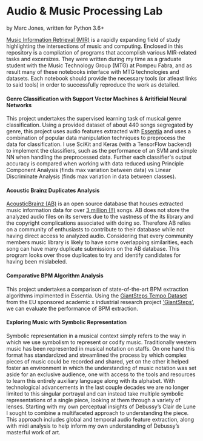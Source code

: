 # Audio & Music Processing Lab
by Marc Jones, written for Python 3.6+

[Music Information Retrieval (MIR)](https://en.wikipedia.org/wiki/Music_information_retrieval) is a rapidly expanding field of study highlighting the intersections of music and computing. Enclosed in this repository is a compliation of programs that accomplish various MIR-related tasks and excersizes. They were written during my time as a graduate student with the Music Technology Group (MTG) at Pompeu Fabra, and as result many of these notebooks interface with MTG technologies and datasets. Each notebook should provide the necessary tools (or atleast links to said tools) in order to successfully reproduce the work as detailed.

#### Genre Classification with Support Vector Machines & Aritificial Neural Networks
This project undertakes the supervised learning task of musical genre classification. Using a provided dataset of about 440 songs segregated by genre, this project uses audio features extracted with [Essentia](http://essentia.upf.edu/documentation/) and uses a combination of popular data manipulation techniques to preprocess the data for classification. I use SciKit and Keras (with a TensorFlow backend) to implement the classifiers, such as the performance of an SVM and simple NN when handling the preprocessed data. Further each classifier's output accuracy is compared when working with data reduced using Principle Component Analysis (finds max variation between data) vs Linear Discriminate Analysis (finds max variation in data between classes).

#### Acoustic Brainz Duplicates Analysis
[AcousticBrainz (AB)](https://acousticbrainz.org) is an open source database that houses extracted music information data for over [3 million (!!)](https://acousticbrainz.org/statistics-graph) songs. AB does not store the analyzed audio files on its servers due to the vastness of the its library and the copyright complications associated with doing so. Therefore AB relies on a community of enthusiasts to contribute to their database while not having direct access to analyzed audio. Considering that every community members music library is likely to have some overlapping similarities, each song can have many duplicate submissions on the AB database. This program looks over those duplicates to try and identify candidates for having been mislabeled.

#### Comparative BPM Algorithm Analysis
This project undertakes a comparison of state-of-the-art BPM extraction algorithms implmented in Essentia. Using the [GiantSteps Tempo Dataset](https://github.com/GiantSteps/giantsteps-tempo-dataset) from the EU sponsored academic x industrial research project ['GiantSteps'](http://giantsteps-project.eu/#/), we can evaluate the performance of BPM extraction. 


#### Exploring Music with Symbolic Representation
Symbolic representation in a musical context simply refers to the way in which we use symbolism to represent or codify music. Traditionally western music has been represented in musical notation on staffs. On one hand this format has standardized and streamlined the process by which complex pieces of music could be recorded and shared, yet on the other it helped foster an environment in which the understanding of music notation was set aside for an exclusive audience, one with access to the tools and resources to learn this entirely auxiliary language along with its alphabet. With technological advancements in the last couple decades we are no longer limited to this singular portrayal and can instead take multiple symbolic representations of a single piece, looking at them through a variety of lenses. Starting with my own perceptual insights of Debussy’s Clair de Lune I sought to combine a multifaceted approach to understanding the piece. This approach includes global and temporal audio feature extraction, along with midi analysis to help inform my own understanding of Debussy’s masterful work of art.
